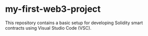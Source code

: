 # my-first-web3-project

This repository contains a basic setup for developing Solidity smart contracts using Visual Studio Code (VSC).
